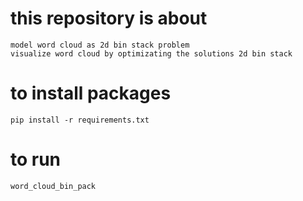 

# this repository is about 
    model word cloud as 2d bin stack problem
    visualize word cloud by optimizating the solutions 2d bin stack  


# to install packages
    pip install -r requirements.txt


# to run
    word_cloud_bin_pack